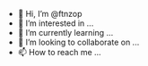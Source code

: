 - 👋 Hi, I’m @ftnzop
- 👀 I’m interested in ...
- 🌱 I’m currently learning ...
- 💞️ I’m looking to collaborate on ...
- 📫 How to reach me ...

<!---
ftnzop/ftnzop is a ✨ special ✨ repository because its `README.md` (this file) appears on your GitHub profile.
You can click the Preview link to take a look at your changes.
--->
